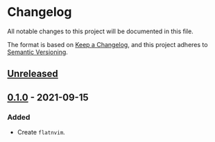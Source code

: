# Changelog
All notable changes to this project will be documented in this file.

The format is based on [Keep a Changelog](https://keepachangelog.com/en/1.0.0/),
and this project adheres to [Semantic Versioning](https://semver.org/spec/v2.0.0.html).

## [Unreleased]

## [0.1.0] - 2021-09-15
### Added
- Create `flatnvim`.

[Unreleased]: https://github.com/adamtabrams/flatnvim/compare/v0.1.0...HEAD
[0.1.0]: https://github.com/adamtabrams/flatnvim/releases/tag/v0.1.0
